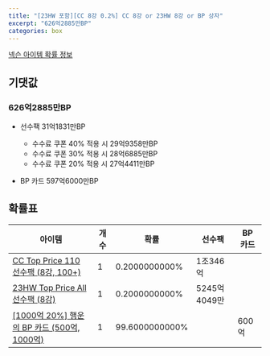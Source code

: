 ```yaml
---
title: "[23HW 포함][CC 8강 0.2%] CC 8강 or 23HW 8강 or BP 상자"
excerpt: "626억2885만BP"
categories: box
---
```

[넥슨 아이템 확률 정보](http://iteminfo.nexon.com/probability/fco?sn=7588)

## 기댓값
### 626억2885만BP
- 선수팩 31억1831만BP
  - 수수료 쿠폰 40% 적용 시 29억9358만BP
  - 수수료 쿠폰 30% 적용 시 28억6885만BP
  - 수수료 쿠폰 20% 적용 시 27억4411만BP

- BP 카드 597억6000만BP

## 확률표

|아이템|개수|확률|선수팩|BP 카드|
|---|---|---|---|---|
|[CC Top Price 110 선수팩 (8강, 100+)](/player/7564)|1|0.2000000000%|1조346억||
|[23HW Top Price All 선수팩 (8강)](/player/7565)|1|0.2000000000%|5245억4049만||
|[[1000억 20%] 행운의 BP 카드 (500억, 1000억)](/bp/7360)|1|99.6000000000%||600억|
